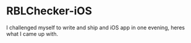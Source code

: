 RBLChecker-iOS
==============

I challenged myself to write and ship and iOS app in one evening, heres what I came up with.
